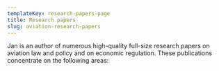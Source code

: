 ```yaml
---
templateKey: research-papers-page
title: Research papers
slug: aviation-research-papers
---
```


Jan is an author of numerous high-quality full-size research papers on aviation law and policy and on economic regulation. These publications concentrate on the following areas:
